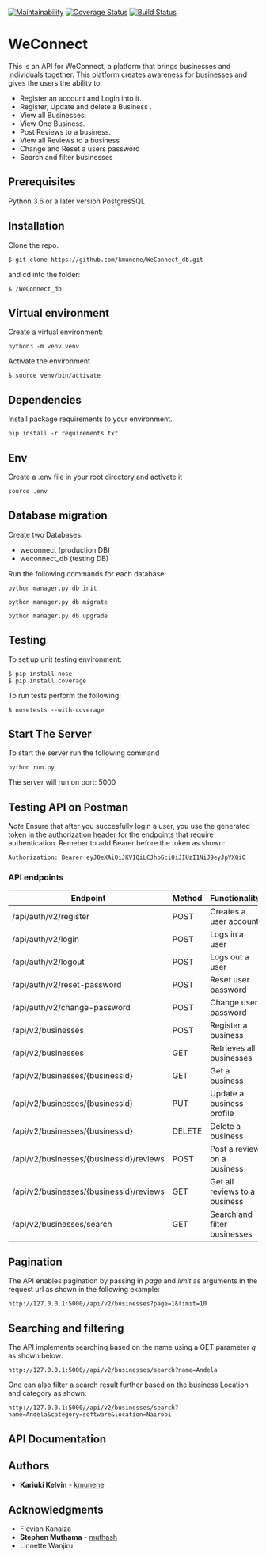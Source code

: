 [![Maintainability](https://api.codeclimate.com/v1/badges/71f838efe01b737f374b/maintainability)](https://codeclimate.com/github/kmunene/WeConnect_db/maintainability)
[![Coverage Status](https://coveralls.io/repos/github/kmunene/WeConnect_db/badge.svg?branch=reviews)](https://coveralls.io/github/kmunene/WeConnect_db?branch=reviews)
[![Build Status](https://travis-ci.org/kmunene/WeConnect_db.svg?branch=reviews)](https://travis-ci.org/kmunene/WeConnect_db)

# WeConnect

This is an API for WeConnect, a platform that brings businesses and individuals together. This platform creates awareness for businesses and gives the users the ability to:

- Register an account and Login into it.
- Register, Update and delete a Business .
- View all Businesses.
- View One Business.
- Post Reviews to a business.
- View all Reviews to a business
- Change and Reset a users password
- Search and filter businesses

## Prerequisites

Python 3.6 or a later version
PostgresSQL

## Installation
Clone the repo.
```
$ git clone https://github.com/kmunene/WeConnect_db.git
```
and cd into the folder:
```
$ /WeConnect_db
```
## Virtual environment
Create a virtual environment:
```
python3 -m venv venv
```
Activate the environment
```
$ source venv/bin/activate
```
## Dependencies
Install package requirements to your environment.
```
pip install -r requirements.txt
```
## Env
Create a .env file in your root directory and activate it
```
source .env
```
## Database migration
Create two Databases:
- weconnect (production DB)
- weconnect_db (testing DB)

Run the following commands for each database:
```
python manager.py db init

python manager.py db migrate

python manager.py db upgrade

```

## Testing
To set up unit testing environment:

```
$ pip install nose
$ pip install coverage
```

To run tests perform the following:

```
$ nosetests --with-coverage
```

## Start The Server
To start the server run the following command
```
python run.py
```
The server will run on port: 5000

## Testing API on Postman

*Note* Ensure that after you succesfully login a user, you use the generated token in the authorization header for the endpoints that require authentication. Remeber to add Bearer before the token as shown:
```
Authorization: Bearer eyJ0eXAiOiJKV1QiLCJhbGciOiJIUzI1NiJ9eyJpYXQiO 
```


### API endpoints

| Endpoint | Method |  Functionality | Authentication |
| --- | --- | --- | --- |
| /api/auth/v2/register | POST | Creates a user account | FALSE
| /api/auth/v2/login | POST | Logs in a user | TRUE
| /api/auth/v2/logout | POST | Logs out a user | TRUE
| /api/auth/v2/reset-password | POST | Reset user password | TRUE
| /api/auth/v2/change-password | POST | Change user password | TRUE
| /api/v2/businesses | POST | Register a business | TRUE
| /api/v2/businesses | GET | Retrieves all businesses | FALSE 
| /api/v2/businesses/{businessid} | GET | Get a business | FALSE
| /api/v2/businesses/{businessid} | PUT | Update a business profile | TRUE
| /api/v2/businesses/{businessid} | DELETE | Delete a business | TRUE
| /api/v2/businesses/{businessid}/reviews | POST | Post a review on a business | TRUE
| /api/v2/businesses/{businessid}/reviews | GET | Get all reviews to a business | FALSE
| /api/v2/businesses/search | GET | Search and filter businesses | FALSE

## Pagination

The API enables pagination by passing in *page* and *limit* as arguments in the request url as shown in the following example:

```
http://127.0.0.1:5000//api/v2/businesses?page=1&limit=10

```

## Searching and filtering
The API implements searching based on the name using a GET parameter *q* as shown below:
```
http://127.0.0.1:5000//api/v2/businesses/search?name=Andela
```
One can also filter a search result further based on the business Location and category as shown:
```
http://127.0.0.1:5000//api/v2/businesses/search?name=Andela&category=software&location=Nairobi
```

## API Documentation

## Authors

* **Kariuki Kelvin** - [kmunene](https://github.com/kmunene)

## Acknowledgments
* Flevian Kanaiza
* **Stephen Muthama** - [muthash](https://github.com/muthash)
* Linnette Wanjiru
